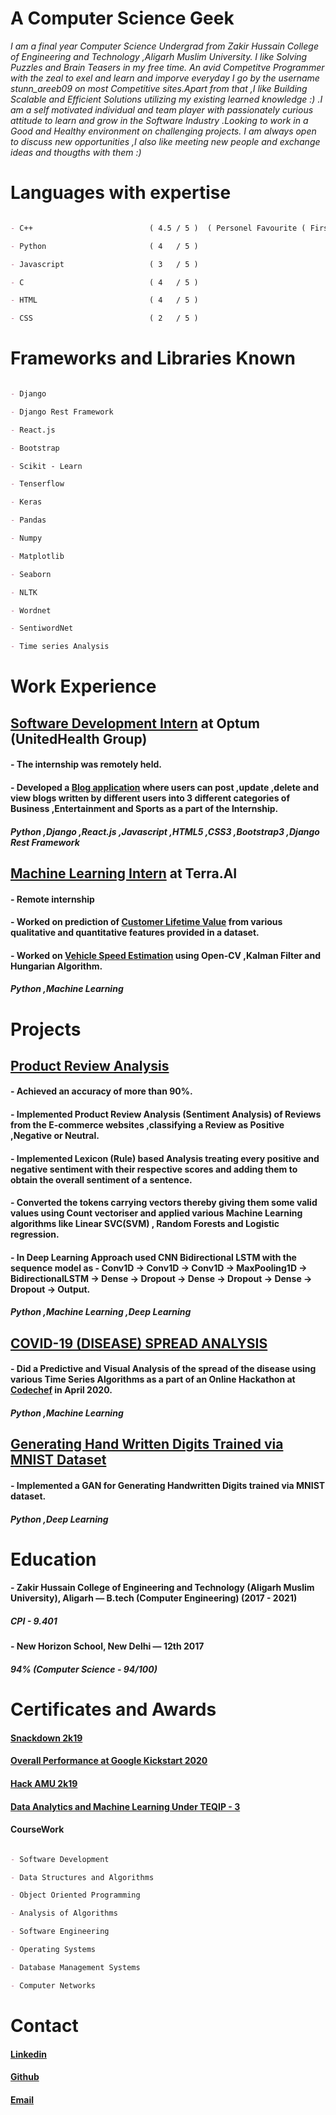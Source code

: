 # A Computer Science Geek  




*I am a final year Computer Science Undergrad from Zakir Hussain College of Engineering and Technology ,Aligarh Muslim University. I like Solving Puzzles and Brain Teasers in my free time. An avid Competitve Programmer with the zeal to exel and learn and imporve everyday I go by the username stunn_areeb09 on most Competitive sites.Apart from that ,I like Building Scalable and Efficient Solutions utilizing my existing learned knowledge :) .I am a self motivated individual and team player with passionately curious attitude to learn and grow in the Software Industry .Looking to work in a Good and Healthy environment on challenging projects. I am always open to discuss new opportunities ,I also like meeting new people and exchange ideas and thougths with them :)*




# Languages with expertise



```markdown

- C++                          ( 4.5 / 5 )  ( Personel Favourite ( First one is always special !! ) )

- Python                       ( 4   / 5 )

- Javascript                   ( 3   / 5 )

- C                            ( 4   / 5 )

- HTML                         ( 4   / 5 )

- CSS                          ( 2   / 5 )

```




# Frameworks and Libraries Known
  
  
  
```markdown

- Django      

- Django Rest Framework

- React.js

- Bootstrap

- Scikit - Learn

- Tenserflow 

- Keras

- Pandas

- Numpy

- Matplotlib

- Seaborn

- NLTK

- Wordnet

- SentiwordNet

- Time series Analysis


```  




# Work Experience 



## [Software Development Intern](https://drive.google.com/file/d/1TBgu-qK8wi3beUehUxfCkMHbZb1fenp8/view?usp=sharing) at Optum (UnitedHealth Group) 




#### - The internship was remotely held. 

#### - Developed a [Blog application](https://github.com/stunn-areeb09/Blog-Hosting-Application) where users can post ,update ,delete and view blogs written by different users into 3 different categories of Business ,Entertainment and Sports as a part of the Internship.


#### *Python ,Django ,React.js ,Javascript ,HTML5 ,CSS3 ,Bootstrap3 ,Django Rest Framework* 
  


## [Machine Learning Intern](https://drive.google.com/file/d/1WghsM8THCJ8cmciibkTvlSnKesPzhKc_/view) at Terra.AI 




#### - Remote internship

#### - Worked on prediction of [Customer Lifetime Value](https://drive.google.com/file/d/1wFMeBe_KI36TWixncD4CeKZZHUlgt6hG/view?usp=sharing) from various qualitative and quantitative features provided in a dataset. 

#### - Worked on [Vehicle Speed Estimation](https://drive.google.com/file/d/1IfY9ML5Kik525P8_327sZU1d7R7ropVj/view?usp=sharing) using Open-CV ,Kalman Filter and Hungarian Algorithm.


#### *Python ,Machine Learning*




# Projects



## [Product Review Analysis](https://github.com/stunn-areeb09/Product-Review-Analysis)




#### - Achieved an accuracy of more than 90%.

#### - Implemented Product Review Analysis (Sentiment Analysis) of Reviews from the E-commerce websites ,classifying a Review as Positive ,Negative or Neutral.

#### - Implemented Lexicon (Rule) based Analysis treating every positive and negative sentiment with their respective scores and adding them to obtain the overall sentiment of a   sentence. 

#### - Converted the tokens carrying vectors thereby giving them some valid values using Count vectoriser and applied various Machine Learning algorithms like Linear SVC(SVM) ,       Random Forests and Logistic regression. 

#### - In Deep Learning Approach used CNN Bidirectional LSTM with the sequence model as -  Conv1D -> Conv1D -> Conv1D -> MaxPooling1D -> BidirectionalLSTM -> Dense -> Dropout -> Dense -> Dropout -> Dense -> Dropout -> Output.


#### *Python ,Machine Learning ,Deep Learning*




## [COVID-19 (DISEASE) SPREAD ANALYSIS](https://github.com/stunn-areeb09/COVID-Analysis-)



#### - Did a Predictive and Visual Analysis of the spread of the disease using various Time Series Algorithms as a part of an Online Hackathon at [Codechef](https://drive.google.com/file/d/1i8AT-qgz944N89YP4WymZT62tqhEq-6K/view) in April 2020.


#### *Python ,Machine Learning*



## [Generating Hand Written Digits Trained via MNIST Dataset](https://github.com/stunn-areeb09/Genrating-Handwritten-Digits-using-GAN)




#### - Implemented a GAN for Generating Handwritten Digits trained via MNIST dataset.


#### *Python ,Deep Learning*





# Education





#### - Zakir Hussain College of Engineering and Technology (Aligarh Muslim University), Aligarh — B.tech (Computer Engineering) (2017 - 2021)

#####  CPI - 9.401

#### - New Horizon School, New Delhi — 12th 2017 

#####  94% (Computer Science - 94/100)





# Certificates and Awards 



#### [Snackdown 2k19](https://www.codechef.com/certificates/public/c31c38e)

#### [Overall Performance at Google Kickstart 2020](https://drive.google.com/file/d/1m3N5_ESLKI1H5mNkwPipyDFxKCo08C--/view)

#### [Hack AMU 2k19](https://drive.google.com/file/d/1KlzLm38Air-EH84B3DDyB4i6INOT5E0j/view)

#### [Data Analytics and Machine Learning Under TEQIP - 3](https://drive.google.com/file/d/1puMhs3YAGlRcKlSDv5avqp--ipAoIEWy/view)





#### CourseWork 

```markdown

- Software Development 

- Data Structures and Algorithms 

- Object Oriented Programming    

- Analysis of Algorithms

- Software Engineering    

- Operating Systems    

- Database Management Systems   

- Computer Networks 

```





# Contact


####  [Linkedin](https://www.linkedin.com/in/syed-areeb-wadood-629738161/)

####  [Github](https://github.com/stunn-areeb09)

####  [Email](areeb.wadood9@gmail.com)   


